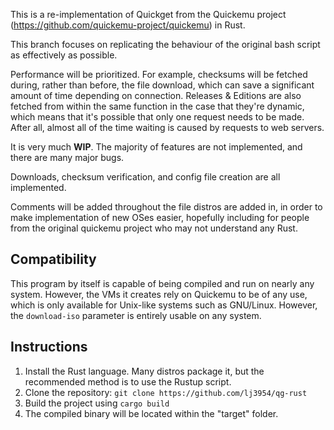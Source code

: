 This is a re-implementation of Quickget from the Quickemu project (https://github.com/quickemu-project/quickemu) in Rust.

This branch focuses on replicating the behaviour of the original bash script as effectively as possible. 

Performance will be prioritized. For example, checksums will be fetched during, rather than before, the file download, which can save a significant amount of time depending on connection.
Releases & Editions are also fetched from within the same function in the case that they're dynamic, which means that it's possible that only one request needs to be made. 
After all, almost all of the time waiting is caused by requests to web servers.

It is very much **WIP**. The majority of features are not implemented, and there are many major bugs. 

Downloads, checksum verification, and config file creation are all implemented. 

Comments will be added throughout the file distros are added in, in order to make implementation of new OSes easier,
hopefully including for people from the original quickemu project who may not understand any Rust. 

## Compatibility

This program by itself is capable of being compiled and run on nearly any system. However, the VMs it creates rely on Quickemu to be of any use, which is only available for Unix-like systems such as GNU/Linux.
However, the `download-iso` parameter is entirely usable on any system. 

## Instructions

1. Install the Rust language. Many distros package it, but the recommended method is to use the Rustup script.
2. Clone the repository: `git clone https://github.com/lj3954/qg-rust`
3. Build the project using `cargo build`
4. The compiled binary will be located within the "target" folder.
